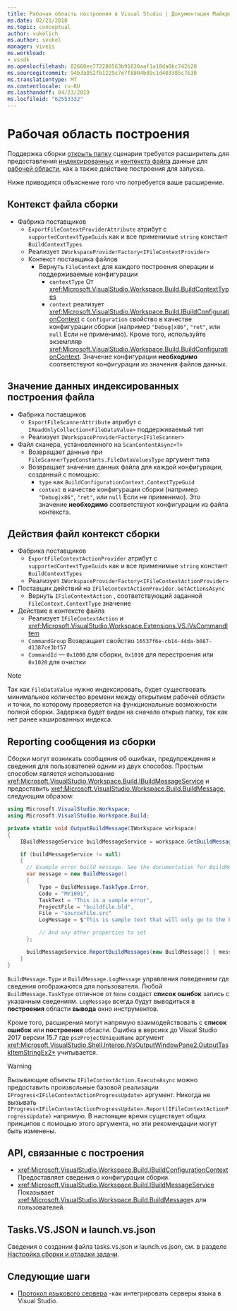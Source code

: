 ```yaml
---
title: Рабочая область построения в Visual Studio | Документация Майкрософт
ms.date: 02/21/2018
ms.topic: conceptual
author: vukelich
ms.author: svukel
manager: viveis
ms.workload:
- vssdk
ms.openlocfilehash: 82660ee772280563b91830aaf1a18da0bc742b28
ms.sourcegitcommit: 94b3a052fb1229c7e7f8804b09c1d403385c7630
ms.translationtype: MT
ms.contentlocale: ru-RU
ms.lasthandoff: 04/23/2019
ms.locfileid: "62553332"
---
```

# <a name="workspace-build"></a>Рабочая область построения

Поддержка сборки [открыть папку](../ide/develop-code-in-visual-studio-without-projects-or-solutions.md) сценарии требуется расширитель для предоставления [индексированных](workspace-indexing.md) и [контекста файла](workspace-file-contexts.md) данные для [рабочей области](workspaces.md), как а также действие построения для запуска.

Ниже приводится объяснение того что потребуется ваше расширение.

## <a name="build-file-context"></a>Контекст файла сборки

- Фабрика поставщиков
  - `ExportFileContextProviderAttribute` атрибут с `supportedContextTypeGuids` как и все применимые `string` констант `BuildContextTypes`
  - Реализует `IWorkspaceProviderFactory<IFileContextProvider>`
  - Контекст поставщика файлов
    - Вернуть `FileContext` для каждого построения операции и поддерживаемые конфигурации
      - `contextType` От <xref:Microsoft.VisualStudio.Workspace.Build.BuildContextTypes>
      - `context` реализует <xref:Microsoft.VisualStudio.Workspace.Build.IBuildConfigurationContext> с `Configuration` свойство в качестве конфигурации сборки (например `"Debug|x86"`, `"ret"`, или `null` Если не применимо). Кроме того, используйте экземпляр <xref:Microsoft.VisualStudio.Workspace.Build.BuildConfigurationContext>. Значение конфигурации **необходимо** соответствуют конфигурации из значения файлов данных.

## <a name="indexed-build-file-data-value"></a>Значение данных индексированных построения файла

- Фабрика поставщиков
  - `ExportFileScannerAttribute` атрибут с `IReadOnlyCollection<FileDataValue>` поддерживаемый тип
  - Реализует `IWorkspaceProviderFactory<IFileScanner>`
- Файл сканера, установленного на `ScanContentAsync<T>`
  - Возвращает данные при `FileScannerTypeConstants.FileDataValuesType` аргумент типа
  - Возвращает значение данных файла для каждой конфигурации, созданный с помощью:
    - `type` как `BuildConfigurationContext.ContextTypeGuid`
    - `context` в качестве конфигурации сборки (например `"Debug|x86"`, `"ret"`, или `null` Если не применимо). Это значение **необходимо** соответствуют конфигурации из файла контекста.

## <a name="build-file-context-action"></a>Действия файл контекст сборки

- Фабрика поставщиков
  - `ExportFileContextActionProvider` атрибут с `supportedContextTypeGuids` как и все применимые `string` констант `BuildContextTypes`
  - Реализует `IWorkspaceProviderFactory<IFileContextActionProvider>`
- Поставщик действий на `IFileContextActionProvider.GetActionsAsync`
  - Вернуть `IFileContextAction` , соответствующий заданной `FileContext.ContextType` значение
- Действие в контексте файла
  - Реализует `IFileContextAction` и <xref:Microsoft.VisualStudio.Workspace.Extensions.VS.IVsCommandItem>
  - `CommandGroup` Возвращает свойство `16537f6e-cb14-44da-b087-d1387ce3bf57`
  - `CommandId` — `0x1000` для сборки, `0x1010` для перестроения или `0x1020` для очистки

>[!NOTE]
>Так как `FileDataValue` нужно индексировать, будет существовать минимальное количество времени между открытием рабочей области и точки, по которому проверяется на функциональные возможности полной сборки. Задержка будет виден на сначала открыв папку, так как нет ранее кэшированных индекса.

## <a name="reporting-messages-from-a-build"></a>Reporting сообщения из сборки

Сборки могут возникать сообщения об ошибках, предупреждения и сведения для пользователей одним из двух способов. Простым способом является использование <xref:Microsoft.VisualStudio.Workspace.Build.IBuildMessageService> и предоставить <xref:Microsoft.VisualStudio.Workspace.Build.BuildMessage>, следующим образом:

```csharp
using Microsoft.VisualStudio.Workspace;
using Microsoft.VisualStudio.Workspace.Build;

private static void OutputBuildMessage(IWorkspace workspace)
{
    IBuildMessageService buildMessageService = workspace.GetBuildMessageService();

    if (buildMessageService != null)
    {
      // Example error build message. See the documentation for BuildMessage for more information.
      var message = new BuildMessage()
      {
          Type = BuildMessage.TaskType.Error,
          Code = "MY1001",
          TaskText = "This is a sample error",
          ProjectFile = "buildfile.bld",
          File = "sourcefile.src"
          LogMessage = $"This is sample text that will only go to the Build output window pane.\n"

          // And any other properties to set
      };

      buildMessageService.ReportBuildMessages(new BuildMessage[] { message });
    }
}
```

`BuildMessage.Type` и `BuildMessage.LogMessage` управления поведением где сведения отображаются для пользователя. Любой `BuildMessage.TaskType` отличное от `None` создаст **список ошибок** запись с указанным сведениям. `LogMessage` всегда будут выводиться в **построения** области **вывода** окно инструментов.

Кроме того, расширения могут напрямую взаимодействовать с **список ошибок** или **построения** области. Ошибка в версиях до Visual Studio 2017 версии 15.7 где `pszProjectUniqueName` аргумент <xref:Microsoft.VisualStudio.Shell.Interop.IVsOutputWindowPane2.OutputTaskItemStringEx2*> учитывается.

>[!WARNING]
>Вызывающие объекты `IFileContextAction.ExecuteAsync` можно предоставить произвольные базовой реализации `IProgress<IFileContextActionProgressUpdate>` аргумент. Никогда не вызывать `IProgress<IFileContextActionProgressUpdate>.Report(IFileContextActionProgressUpdate)` напрямую. В настоящее время существует общих принципов с помощью этого аргумента, но эти рекомендации могут быть изменены.

## <a name="build-related-apis"></a>API, связанные с построения

- <xref:Microsoft.VisualStudio.Workspace.Build.IBuildConfigurationContext> Предоставляет сведения о конфигурации сборки.
- <xref:Microsoft.VisualStudio.Workspace.Build.IBuildMessageService> Показывает <xref:Microsoft.VisualStudio.Workspace.Build.BuildMessage>s для пользователей.

## <a name="tasksvsjson-and-launchvsjson"></a>Tasks.VS.JSON и launch.vs.json

Сведения о создании файла tasks.vs.json и launch.vs.json, см. в разделе [Настройка сборки и отладки задачи](../ide/customize-build-and-debug-tasks-in-visual-studio.md).

## <a name="next-steps"></a>Следующие шаги

* [Протокол языкового сервера](language-server-protocol.md) -как интегрировать серверы языка в Visual Studio.